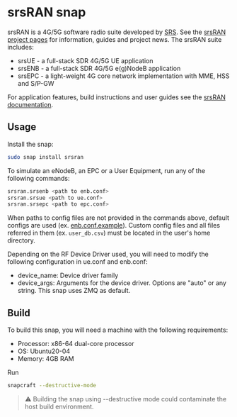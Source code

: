 # srsRAN snap

srsRAN is a 4G/5G software radio suite developed by [SRS](https://www.srs.io/). See the [srsRAN project pages](https://www.srsran.com/) for information, guides and project news. The srsRAN suite includes:
- srsUE - a full-stack SDR 4G/5G UE application
- srsENB - a full-stack SDR 4G/5G e(g)NodeB application
- srsEPC - a light-weight 4G core network implementation with MME, HSS and S/P-GW

For application features, build instructions and user guides see the [srsRAN documentation](https://docs.srsran.com/en/latest/).

## Usage

Install the snap:

```bash
sudo snap install srsran
```

To simulate an eNodeB, an EPC or a User Equipment, run any of the following commands:

```bash
srsran.srsenb <path to enb.conf>
srsran.srsue <path to ue.conf>
srsran.srsepc <path to epc.conf> 
```

When paths to config files are not provided in the commands above, default configs are used (ex. [enb.conf.example](https://github.com/srsran/srsRAN/blob/master/srsenb/enb.conf.example)).
Custom config files and all files referred in them (ex. `user_db.csv`) must be located in the user's home directory.

Depending on the RF Device Driver used, you will need to modify the following configuration in ue.conf and enb.conf:
- device_name: Device driver family
- device_args: Arguments for the device driver. Options are "auto" or any string.
This snap uses ZMQ as default.

## Build

To build this snap, you will need a machine with the following requirements:
- Processor: x86-64 dual-core processor
- OS: Ubuntu20-04
- Memory: 4GB RAM

Run
```bash
snapcraft --destructive-mode
```
> :warning: Building the snap using --destructive mode could contaminate the host build environment.

